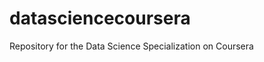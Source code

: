 datasciencecoursera
===================

Repository for the Data Science Specialization on Coursera
